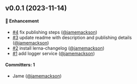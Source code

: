 
## v0.0.1 (2023-11-14)

#### :rocket: Enhancement
* [#4](https://github.com/spacethree/ember-logging/pull/4) fix publishing steps ([@jamemackson](https://github.com/jamemackson))
* [#3](https://github.com/spacethree/ember-logging/pull/3) update readme with description and publishing details ([@jamemackson](https://github.com/jamemackson))
* [#2](https://github.com/spacethree/ember-logging/pull/2) install lerna-changelog ([@jamemackson](https://github.com/jamemackson))
* [#1](https://github.com/spacethree/ember-logging/pull/1) add logger service ([@jamemackson](https://github.com/jamemackson))

#### Committers: 1
- Jame ([@jamemackson](https://github.com/jamemackson))
